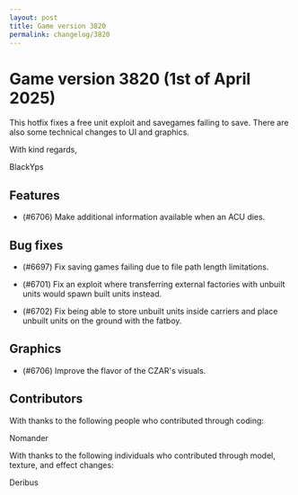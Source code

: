 ```yaml
---
layout: post
title: Game version 3820
permalink: changelog/3820
---
```



# Game version 3820 (1st of April 2025)

This hotfix fixes a free unit exploit and savegames failing to save.
There are also some technical changes to UI and graphics.

With kind regards,

BlackYps

## Features

- (#6706) Make additional information available when an ACU dies.


## Bug fixes

- (#6697) Fix saving games failing due to file path length limitations.

- (#6701) Fix an exploit where transferring external factories with unbuilt units would spawn built units instead.

- (#6702) Fix being able to store unbuilt units inside carriers and place unbuilt units on the ground with the fatboy.


## Graphics

- (#6706) Improve the flavor of the CZAR's visuals.


## Contributors

With thanks to the following people who contributed through coding:

Nomander

With thanks to the following individuals who contributed through model, texture, and effect changes:

Deribus
